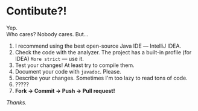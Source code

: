# Contibute?!
Yep.<br/>
Who cares? Nobody cares. But...

1. I recommend using the best open-source Java IDE ― IntelliJ IDEA.
2. Check the code with the analyzer. The project has a built-in profile (for IDEA) `More strict` ― use it.
3. Test your changes! At least try to compile them.
4. Document your code with `javadoc`. Please.
5. Describe your changes. Sometimes I'm too lazy to read tons of code.
6. ?????
7. **Fork -> Commit -> Push -> Pull request!**

*Thanks.*
